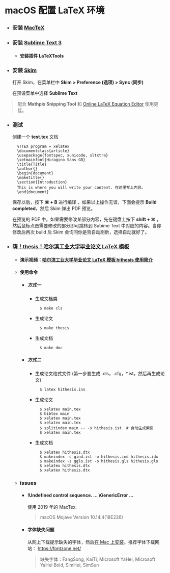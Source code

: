 # macOS 配置 LaTeX 环境

- ### 安装 [MacTeX](https://www.tug.org/mactex/)

- ### 安装 [Sublime Text 3](https://www.sublimetext.com/)

    + #### 安装插件 LaTeXTools

- ### 安装 [Skim](https://skim-app.sourceforge.io/)

    打开 Skim，在菜单栏中 **Skim > Preference (选项) > Sync (同步)**

    在预设菜单中选择 **Sublime Text**

> 配合 **Mathpix Snipping Tool** 和 [Online LaTeX Equation Editor](https://www.codecogs.com/latex/eqneditor.php) 使用更佳。

- ### 测试

    创建一个 **test.tex** 文档

        %!TEX program = xelatex
        \documentclass{article}
        \usepackage{fontspec, xunicode, xltxtra}
        \setmainfont{Hiragino Sans GB}
        \title{Title}
        \author{}
        \begin{document}
        \maketitle{}
        \section{Introduction}
        This is where you will write your content. 在这里写上内容。
        \end{document}

    保存以后，按下 **⌘ + B** 进行编译 ，如果以上操作无误，下面会提示 **Build completed**，然后 Skim 弹出 PDF 预览。

    在预览的 PDF 中，如果需要修改某部分内容，先在键盘上按下 **shift + ⌘** ，然后鼠标点击需要修改的部分即可跳转到 Subime Text 中对应的内容。当你修改后再次 build 后 Skim 会询问你是否自动刷新，选择自动就好了。

- ### [嗨！thesis！哈尔滨工业大学毕业论文 LaTeX 模板](https://github.com/dustincys/hithesis)

    + #### 演示视频：[哈尔滨工业大学毕业论文 LaTeX 模板 hithesis 使用简介](https://www.bilibili.com/video/av14461219/?redirectFrom=h5)

    + #### 使用命令

        * ##### 方式一

            - 生成文档类

                    $ make cls

            - 生成论文

                    $ make thesis

            - 生成文档

                    $ make doc

        * ##### 方式二

            - 生成论文格式文件 (第一步要生成 .cls，.cfg，*.ist，然后再生成论文)

                    $ latex hithesis.ins

            - 生成论文
            
                    $ xelatex main.tex
                    $ bibtex main
                    $ xelatex main.tex
                    $ xelatex main.tex
                    $ splitindex main -- -s hithesis.ist  # 自动生成索引
                    $ xelatex main.tex

            - 生成文档

                    $ xelatex hithesis.dtx
                    $ makeindex -s gind.ist -o hithesis.ind hithesis.idx
                    $ makeindex -s gglo.ist -o hithesis.gls hithesis.glo
                    $ xelatex hithesis.dtx
                    $ xelatex hithesis.dtx

    - ### issues

        + #### !Undefined control sequence. ... \GenericError ...

            使用 2019 年的 MacTex.

            > macOS Mojave Version 10.14.4(18E226)

        + #### 字体缺失问题

            从网上下载提示缺失的字体，然后[在 Mac 上安装](https://support.apple.com/zh-cn/guide/font-book/fntbk1000/mac)。推荐字体下载网站： https://fontzone.net/
            > 缺失字体：FangSong, KaiTi, Microsoft YaHei, Microsoft YaHei Bold, SimHei, SimSun


